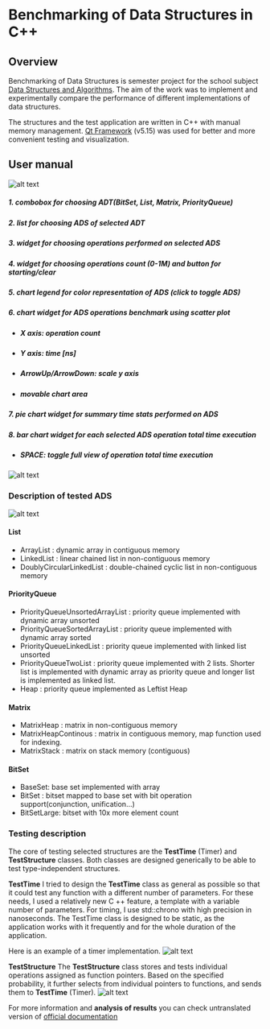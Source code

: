 # Benchmarking of Data Structures in C++

## Overview

Benchmarking of Data Structures is semester project for the school subject [Data Structures and Algorithms](https://vzdelavanie.uniza.sk/vzdelavanie/planinfo.php?kod=274661&lng=sk "Data Structures and Algorithms").
The aim of the work was to implement and experimentally compare the performance of different implementations of data structures.

The structures and the test application are written in C++ with manual memory management.
[Qt Framework](http://www.qt.io "Qt Framework") (v5.15) was used for better and more convenient testing and visualization.
## User manual
![alt text](https://raw.githubusercontent.com/GabrielHalvonik/Udajovky_Semestralka_1/master/manual_res/manual_1.png "User manual")

##### 1. combobox for choosing ADT(BitSet, List, Matrix, PriorityQueue)
##### 2. list for choosing ADS of selected ADT
##### 3. widget for choosing operations performed on selected ADS
##### 4. widget for choosing operations count (0-1M) and button for starting/clear
##### 5. chart legend for color representation of ADS (click to toggle ADS)
##### 6. chart widget for ADS operations benchmark using scatter plot
* ##### X axis: operation count
* ##### Y axis: time [ns]
* ##### ArrowUp/ArrowDown: scale y axis
* ##### movable chart area
##### 7. pie chart widget for summary time stats performed on ADS
##### 8. bar chart widget for each selected ADS operation total time execution
* ##### SPACE: toggle full view of operation total time execution
![alt text](https://raw.githubusercontent.com/GabrielHalvonik/Udajovky_Semestralka_1/master/manual_res/manual_2.png "User manual2")

### Description of tested ADS

![alt text](https://raw.githubusercontent.com/GabrielHalvonik/Udajovky_Semestralka_1/master/manual_res/UML.png "UML")

#### List
* ArrayList : dynamic array in contiguous memory
* LinkedList : linear chained list in non-contiguous memory
* DoublyCircularLinkedList : double-chained cyclic list in non-contiguous memory

#### PriorityQueue
* PriorityQueueUnsortedArrayList : priority queue implemented with dynamic array unsorted
* PriorityQueueSortedArrayList : priority queue implemented with dynamic array sorted
* PriorityQueueLinkedList : priority queue implemented with linked list unsorted
* PriorityQueueTwoList : priority queue implemented with 2 lists. Shorter list is implemented with dynamic array as priority queue and longer list is implemented as linked list.
* Heap : priority queue implemented as Leftist Heap

#### Matrix
* MatrixHeap : matrix in non-contiguous memory
* MatrixHeapContinous : matrix in contiguous memory, map function used for indexing.
* MatrixStack : matrix on stack memory (contiguous)

#### BitSet
* BaseSet: base set implemented with array
* BitSet : bitset mapped to base set with bit operation support(conjunction, unification...)
* BitSetLarge: bitset with 10x more element count

### Testing description

The core of testing selected structures are the **TestTime** (Timer) and **TestStructure** classes. Both classes are designed generically to be able to test type-independent structures.

**TestTime**
I tried to design the **TestTime** class as general as possible so that it could test any function with a different number of parameters.
For these needs, I used a relatively new C ++ feature, a template with a variable number of parameters.
For timing, I use std::chrono with high precision in nanoseconds.
The TestTime class is designed to be static, as the application works with it frequently and for the whole duration of the application.

Here is an example of a timer implementation.
![alt text](https://raw.githubusercontent.com/GabrielHalvonik/Udajovky_Semestralka_1/master/manual_res/TestTime.png "User manual")

**TestStructure**
The **TestStructure** class stores and tests individual operations assigned as function pointers.
Based on the specified probability, it further selects from individual pointers to functions, and sends them to **TestTime** (Timer).
![alt text](https://raw.githubusercontent.com/GabrielHalvonik/Udajovky_Semestralka_1/master/manual_res/TestStructure.png "User manual")

For more information and **analysis of results** you can check untranslated version of 
[official documentation](https://github.com/GabrielHalvonik/Udajovky_Semestralka_1/blob/master/manual_res/HalvonikGabrielAUS1.docx)
